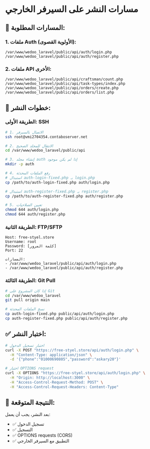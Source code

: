 # مسارات النشر على السيرفر الخارجي

## 📁 المسارات المطلوبة:

### 1. ملفات Auth (الأولوية القصوى):
```
/var/www/wedoo_laravel/public/api/auth/login.php
/var/www/wedoo_laravel/public/api/auth/register.php
```

### 2. ملفات API الأخرى:
```
/var/www/wedoo_laravel/public/api/craftsman/count.php
/var/www/wedoo_laravel/public/api/task-types/index.php
/var/www/wedoo_laravel/public/api/orders/create.php
/var/www/wedoo_laravel/public/api/orders/list.php
```

## 🚀 خطوات النشر:

### الطريقة الأولى: SSH
```bash
# 1. الاتصال بالسيرفر
ssh root@vmi2704354.contaboserver.net

# 2. الانتقال للمجلد الصحيح
cd /var/www/wedoo_laravel/public/api

# 3. إنشاء مجلد auth إذا لم يكن موجود
mkdir -p auth

# 4. رفع الملفات المحدثة
# استبدال auth-login-fixed.php بـ login.php
cp /path/to/auth-login-fixed.php auth/login.php

# استبدال auth-register-fixed.php بـ register.php  
cp /path/to/auth-register-fixed.php auth/register.php

# 5. تعيين الصلاحيات
chmod 644 auth/login.php
chmod 644 auth/register.php
```

### الطريقة الثانية: FTP/SFTP
```
Host: free-styel.store
Username: root
Password: [كلمة المرور]
Port: 22

المسارات:
- /var/www/wedoo_laravel/public/api/auth/login.php
- /var/www/wedoo_laravel/public/api/auth/register.php
```

### الطريقة الثالثة: Git Pull
```bash
# إذا كان المشروع على Git
cd /var/www/wedoo_laravel
git pull origin main

# نسخ الملفات المحدثة
cp auth-login-fixed.php public/api/auth/login.php
cp auth-register-fixed.php public/api/auth/register.php
```

## ✅ اختبار النشر:
```bash
# اختبار تسجيل الدخول
curl -X POST "https://free-styel.store/api/auth/login.php" \
  -H "Content-Type: application/json" \
  -d '{"phone":"01000690805","password":"askary20"}'

# اختبار OPTIONS request
curl -X OPTIONS "https://free-styel.store/api/auth/login.php" \
  -H "Origin: http://localhost:3000" \
  -H "Access-Control-Request-Method: POST" \
  -H "Access-Control-Request-Headers: Content-Type"
```

## 🎯 النتيجة المتوقعة:
بعد النشر، يجب أن يعمل:
- ✅ تسجيل الدخول
- ✅ التسجيل  
- ✅ OPTIONS requests (CORS)
- ✅ التطبيق مع السيرفر الخارجي
